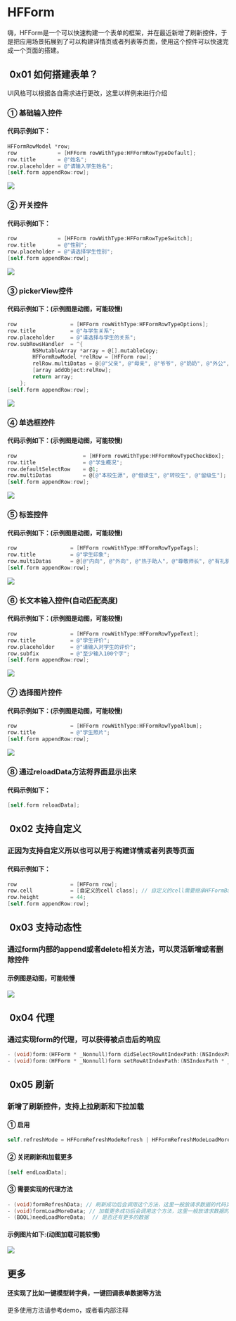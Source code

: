 # HFForm
嗨，HFForm是一个可以快速构建一个表单的框架，并在最近新增了刷新控件，于是把应用场景拓展到了可以构建详情页或者列表等页面，使用这个控件可以快速完成一个页面的搭建。

##  0x01 如何搭建表单？
UI风格可以根据各自需求进行更改，这里以样例来进行介绍
### ① 基础输入控件
#### 代码示例如下：
```Objective-C
HFFormRowModel *row;
row             = [HFForm rowWithType:HFFormRowTypeDefault];
row.title       = @"姓名";
row.placeholder = @"请输入学生姓名";
[self.form appendRow:row];
```
![](https://github.com/leylfl/HFForm/blob/master/HFFormTest/Photos/default.png)

### ② 开关控件
#### 代码示例如下：
```Objective-C
row             = [HFForm rowWithType:HFFormRowTypeSwitch];
row.title       = @"性别";
row.placeholder = @"请选择学生性别";
[self.form appendRow:row];
```
![](https://github.com/leylfl/HFForm/blob/master/HFFormTest/Photos/switch.png)

### ③ pickerView控件
#### 代码示例如下：(示例图是动图，可能较慢)
```Objective-C
row                 = [HFForm rowWithType:HFFormRowTypeOptions];
row.title           = @"与学生关系";
row.placeholder     = @"请选择与学生的关系";
row.subRowsHandler  = ^{
        NSMutableArray *array = @[].mutableCopy;
        HFFormRowModel *relRow = [HFForm row];
        relRow.multiDatas = @[@"父亲", @"母亲", @"爷爷", @"奶奶", @"外公", @"外婆", @"其他亲戚"];
        [array addObject:relRow];
        return array;
    };
[self.form appendRow:row];
```
![](https://github.com/leylfl/HFForm/blob/master/HFFormTest/Photos/pickerView.gif)

### ④ 单选框控件
#### 代码示例如下：(示例图是动图，可能较慢)
```Objective-C
row                     = [HFForm rowWithType:HFFormRowTypeCheckBox];
row.title               = @"学生概况";
row.defaultSelectRow    = @1;
row.multiDatas          = @[@"本校生源", @"借读生", @"转校生", @"留级生"];
[self.form appendRow:row];
```
![](https://github.com/leylfl/HFForm/blob/master/HFFormTest/Photos/checkbox.gif)

### ⑤ 标签控件
#### 代码示例如下：(示例图是动图，可能较慢)
```Objective-C
row                 = [HFForm rowWithType:HFFormRowTypeTags];
row.title           = @"学生印象";
row.multiDatas      = @[@"内向", @"外向", @"热于助人", @"尊敬师长", @"有礼貌", @"性格倔强", @"敢于发言", @"调皮", @"容易相处"];
[self.form appendRow:row];
```
![](https://github.com/leylfl/HFForm/blob/master/HFFormTest/Photos/tags.gif)

### ⑥ 长文本输入控件(自动匹配高度)
#### 代码示例如下：(示例图是动图，可能较慢)
```Objective-C
row                 = [HFForm rowWithType:HFFormRowTypeText];
row.title           = @"学生评价";
row.placeholder     = @"请输入对学生的评价";
row.subfix          = @"至少输入100个字";
[self.form appendRow:row];
```
![](https://github.com/leylfl/HFForm/blob/master/HFFormTest/Photos/text.gif)

### ⑦ 选择图片控件
#### 代码示例如下：(示例图是动图，可能较慢)
```Objective-C
row                 = [HFForm rowWithType:HFFormRowTypeAlbum];
row.title           = @"学生照片";
[self.form appendRow:row];
```
![](https://github.com/leylfl/HFForm/blob/master/HFFormTest/Photos/photo.gif)

### ⑧ 通过reloadData方法将界面显示出来
#### 代码示例如下：
```Objective-C
[self.form reloadData];
```
##  0x02 支持自定义
### 正因为支持自定义所以也可以用于构建详情或者列表等页面
#### 代码示例如下：
```Objective-C
row                 = [HFForm row];
row.cell            = [自定义的cell class]; // 自定义的cell需要继承HFFormBasicTableViewCell
row.height          = 44;
[self.form appendRow:row];
```

##  0x03 支持动态性
### 通过form内部的append或者delete相关方法，可以灵活新增或者删除控件
#### 示例图是动图，可能较慢
![](https://github.com/leylfl/HFForm/blob/master/HFFormTest/Photos/dynamic.gif)

##  0x04 代理
### 通过实现form的代理，可以获得被点击后的响应
```Objective-C
- (void)form:(HFForm * _Nonnull)form didSelectRowAtIndexPath:(NSIndexPath * _Nonnull)indexPath rowModel:(HFFormRowModel * _Nonnull)row tableViewCell:(UITableViewCell * _Nullable)cell; // 被点击后的响应
- (void)form:(HFForm * _Nonnull)form setRowAtIndexPath:(NSIndexPath * _Nonnull)indexPath rowModel:(HFFormRowModel * _Nonnull)row tableViewCell:(UITableViewCell * _Nullable)cell;// 初始化控件后的响应，可以在这个里面设置控件代理等
```
##  0x05 刷新  
### 新增了刷新控件，支持上拉刷新和下拉加载
#### ① 启用
```Objective-C
self.refreshMode = HFFormRefreshModeRefresh | HFFormRefreshModeLoadMore;  // 一共三种HFFormRefreshModeRefresh、HFFormRefreshModeLoadMore和HFFormRefreshModeLoadMoreManual，后面两个都是启用加载更多，区别是前者是自动加载更多，后者是需要手动去拉加载更多
```
#### ② 关闭刷新和加载更多
```Objective-C
[self endLoadData];
```

#### ③ 需要实现的代理方法 
```Objective-C
- (void)formRefreshData; // 刷新成功后会调用这个方法，这里一般放请求数据的代码实现
- (void)formLoadMoreData; // 加载更多成功后会调用这个方法，这里一般放请求数据的代码实现
- (BOOL)needLoadMoreData;  // 是否还有更多的数据
```

#### 示例图片如下:(动图加载可能较慢)
![](https://github.com/leylfl/HFForm/blob/master/HFFormTest/Photos/dynamic.gif)

## 更多
#### 还实现了比如一键模型转字典，一键回调表单数据等方法
更多使用方法请参考demo，或者看内部注释
